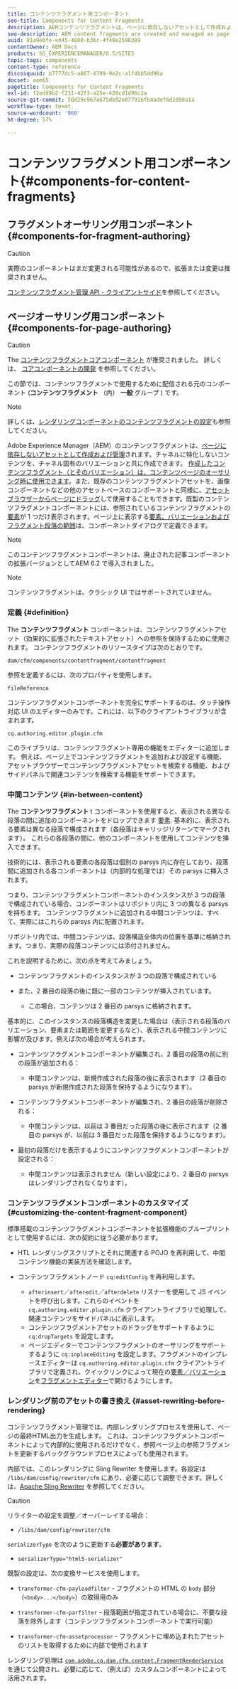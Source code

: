 ```yaml
---
title: コンテンツフラグメント用コンポーネント
seo-title: Components for Content Fragments
description: AEMコンテンツフラグメントは、ページに依存しないアセットとして作成および管理されます。
seo-description: AEM content fragments are created and managed as page-independent assets
uuid: 81a9e0fe-ed45-4880-b36c-4f49e2598389
contentOwner: AEM Docs
products: SG_EXPERIENCEMANAGER/6.5/SITES
topic-tags: components
content-type: reference
discoiquuid: b7777dc5-a867-4799-9e2c-a1f4bb5dd96a
docset: aem65
pagetitle: Components for Content Fragments
exl-id: f2edd9b2-f231-42f3-a25e-428cd1d96c2a
source-git-commit: 50d29c967a675db92e077916fb4adef6d2d98a1a
workflow-type: tm+mt
source-wordcount: '960'
ht-degree: 57%

---
```


# コンテンツフラグメント用コンポーネント{#components-for-content-fragments}

## フラグメントオーサリング用コンポーネント {#components-for-fragment-authoring}

>[!CAUTION]
>
>実際のコンポーネントはまだ変更される可能性があるので、拡張または変更は推奨されません。

[コンテンツフラグメント管理 API - クライアントサイド](/help/sites-developing/customizing-content-fragments.md#the-content-fragment-management-api-client-side)を参照してください。

## ページオーサリング用コンポーネント {#components-for-page-authoring}

>[!CAUTION]
>
>The [コンテンツフラグメントコアコンポーネント](https://experienceleague.adobe.com/docs/experience-manager-core-components/using/components/content-fragment-component.html?lang=ja) が推奨されました。 詳しくは、 [コアコンポーネントの開発](https://experienceleague.adobe.com/docs/experience-manager-core-components/using/developing/overview.html?lang=ja) を参照してください。
>
>この節では、コンテンツフラグメントで使用するために配信される元のコンポーネント (**コンテンツフラグメント** （内） **一般** グループ ) です。

>[!NOTE]
>
>詳しくは、[レンダリングコンポーネントのコンテンツフラグメントの設定](/help/sites-developing/content-fragments-config-components-rendering.md)も参照してください。

Adobe Experience Manager（AEM）のコンテンツフラグメントは、[ページに依存しないアセットとして作成および管理](/help/assets/content-fragments/content-fragments.md)されます。チャネルに特化しないコンテンツを、チャネル固有のバリエーションと共に作成できます。 [作成したコンテンツフラグメント（とそのバリエーション）は、コンテンツページのオーサリング時に使用できます](/help/sites-authoring/content-fragments.md)。また、既存のコンテンツフラグメントアセットを、画像コンポーネントなどの他のアセットベースのコンポーネントと同様に、[アセットブラウザーからページにドラッグ](/help/sites-authoring/content-fragments.md#adding-a-content-fragment-to-your-page)して使用することもできます。既製のコンテンツフラグメントコンポーネントには、参照されているコンテンツフラグメントの[要素](/help/assets/content-fragments/content-fragments.md#constituent-parts-of-a-content-fragment)が 1 つだけ表示されます。ページ上に表示する[要素、バリエーションおよびフラグメント段落の範囲](/help/assets/content-fragments/content-fragments.md#constituent-parts-of-a-content-fragment)は、コンポーネントダイアログで定義できます。

>[!NOTE]
>
>このコンテンツフラグメントコンポーネントは、廃止された記事コンポーネントの拡張バージョンとしてAEM 6.2 で導入されました。

>[!NOTE]
>
>コンテンツフラグメントは、クラシック UI ではサポートされていません。

### 定義 {#definition}

The **コンテンツフラグメント** コンポーネントは、コンテンツフラグメントアセット（効果的に拡張されたテキストアセット）への参照を保持するために使用されます。 コンテンツフラグメントのリソースタイプは次のとおりです。

`dam/cfm/components/contentfragment/contentfragment`

参照を定義するには、次のプロパティを使用します。

`fileReference`

コンテンツフラグメントコンポーネントを完全にサポートするのは、タッチ操作対応 UI のエディターのみです。これには、以下のクライアントライブラリが含まれます。

`cq.authoring.editor.plugin.cfm`

このライブラリは、コンテンツフラグメント専用の機能をエディターに追加します。 例えば、ページ上でコンテンツフラグメントを追加および設定する機能、アセットブラウザーでコンテンツフラグメントアセットを検索する機能、およびサイドパネルで関連コンテンツを検索する機能をサポートできます。

### 中間コンテンツ {#in-between-content}

The **コンテンツフラグメント** t コンポーネントを使用すると、表示される異なる段落の間に追加のコンポーネントをドロップできます [要素](/help/assets/content-fragments/content-fragments.md#constituent-parts-of-a-content-fragment). 基本的に、表示される要素は異なる段落で構成されます（各段落はキャリッジリターンでマークされます）。 これらの各段落の間に、他のコンポーネントを使用してコンテンツを挿入できます。

技術的には、表示される要素の各段落は個別の parsys 内に存在しており、段落間に追加される各コンポーネントは（内部的な処理では）その parsys に挿入されます。

つまり、コンテンツフラグメントコンポーネントのインスタンスが 3 つの段落で構成されている場合、コンポーネントはリポジトリ内に 3 つの異なる parsys を持ちます。 コンテンツフラグメントに追加される中間コンテンツは、すべて、実際にはこれらの parsys 内に配置されます。

リポジトリ内では、中間コンテンツは、段落構造全体内の位置を基準に格納されます。つまり、実際の段落コンテンツには添付されません。

これを説明するために、次の点を考えてみましょう。

* コンテンツフラグメントのインスタンスが 3 つの段落で構成されている
* また、2 番目の段落の後に既に一部のコンテンツが挿入されています。

   * この場合、コンテンツは 2 番目の parsys に格納されます。

基本的に、このインスタンスの段落構造を変更した場合は（表示される段落のバリエーション、要素または範囲を変更するなど）、表示される中間コンテンツに影響が及びます。例えば次の場合が考えられます。

* コンテンツフラグメントコンポーネントが編集され、2 番目の段落の前に別の段落が追加される：

   * 中間コンテンツは、新規作成された段落の後に表示されます（2 番目の parsys が新規作成された段落を保持するようになります）。

* コンテンツフラグメントコンポーネントが編集され、2 番目の段落が削除される：

   * 中間コンテンツは、以前は 3 番目だった段落の後に表示されます（2 番目の parsys が、以前は 3 番目だった段落を保持するようになります）。

* 最初の段落だけを表示するようにコンテンツフラグメントコンポーネントが設定される：

   * 中間コンテンツは表示されません（新しい設定により、2 番目の parsys はレンダリングされなくなります）。

### コンテンツフラグメントコンポーネントのカスタマイズ {#customizing-the-content-fragment-component}

標準搭載のコンテンツフラグメントコンポーネントを拡張機能のブループリントとして使用するには、次の契約に従う必要があります。

* HTL レンダリングスクリプトとそれに関連する POJO を再利用して、中間コンテンツ機能の実装方法を確認します。
* コンテンツフラグメントノード `cq:editConfig` を再利用します。

   *  `afterinsert`／`afteredit`／`afterdelete` リスナーを使用して JS イベントを呼び出します。これらのイベントを `cq.authoring.editor.plugin.cfm` クライアントライブラリで処理して、関連コンテンツをサイドパネルに表示します。
   * コンテンツフラグメントアセットのドラッグをサポートするように `cq:dropTargets` を設定します。
   * ページエディターでコンテンツフラグメントのオーサリングをサポートするように `cq:inplaceEditing` を設定します。フラグメントのインプレースエディターは `cq.authoring.editor.plugin.cfm` クライアントライブラリで定義され、クイックリンクによって現在の[要素／バリエーション](/help/assets/content-fragments/content-fragments.md#constituent-parts-of-a-content-fragment)を[フラグメントエディター](/help/assets/content-fragments/content-fragments-variations.md)で開けるようにします。

### レンダリング前のアセットの書き換え {#asset-rewriting-before-rendering}

コンテンツフラグメント管理では、内部レンダリングプロセスを使用して、ページの最終HTML出力を生成します。 これは、コンテンツフラグメントコンポーネントによって内部的に使用されるだけでなく、参照ページ上の参照フラグメントを更新するバックグラウンドプロセスによっても使用されます。

内部では、このレンダリングに Sling Rewriter を使用します。各設定は `/libs/dam/config/rewriter/cfm` にあり、必要に応じて調整できます。詳しくは、[Apache Sling Rewriter](https://sling.apache.org/documentation/bundles/output-rewriting-pipelines-org-apache-sling-rewriter.html) を参照してください。

>[!CAUTION]
>
>リライターの設定を調整／オーバーレイする場合：
>
>* `/libs/dam/config/rewriter/cfm`
>
>`serializerType` を次のように更新する&#x200B;**必要があります**。
>
>* `serializerType="html5-serializer"`

既製の設定は、次の変換サービスを使用します。

* `transformer-cfm-payloadfilter` - フラグメントの HTML の `body` 部分（`<body>...</body>`）の取得用のみ

* `transformer-cfm-parfilter` - 段落範囲が指定されている場合に、不要な段落を除外します（コンテンツフラグメントコンポーネントで実行可能）
* `transformer-cfm-assetprocessor` - フラグメントに埋め込まれたアセットのリストを取得するために内部で使用されます

レンダリング処理は [`com.adobe.cq.dam.cfm.content.FragmentRenderService`](https://helpx.adobe.com/experience-manager/6-5/sites/developing/using/reference-materials/javadoc/com/adobe/cq/dam/cfm/ContentFragment.html) を通じて公開され、必要に応じて、（例えば）カスタムコンポーネントによって活用されます。
